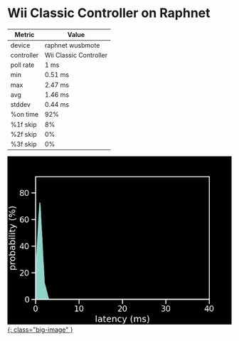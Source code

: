 # Wii Classic Controller on Raphnet

| Metric     | Value                  |
| ---------- | ---------------------- |
| device     | raphnet wusbmote       |
| controller | Wii Classic Controller |
| poll rate  | 1 ms                   |
| min        | 0.51 ms                |
| max        | 2.47 ms                |
| avg        | 1.46 ms                |
| stddev     | 0.44 ms                |
| %on time   | 92%                    |
| %1f skip   | 8%                     |
| %2f skip   | 0%                     |
| %3f skip   | 0%                     |

[![Graph](../../assets/images/results/raphnet_classic_n.png){: class="big-image" }](../../assets/images/results/raphnet_classic_n.png)
